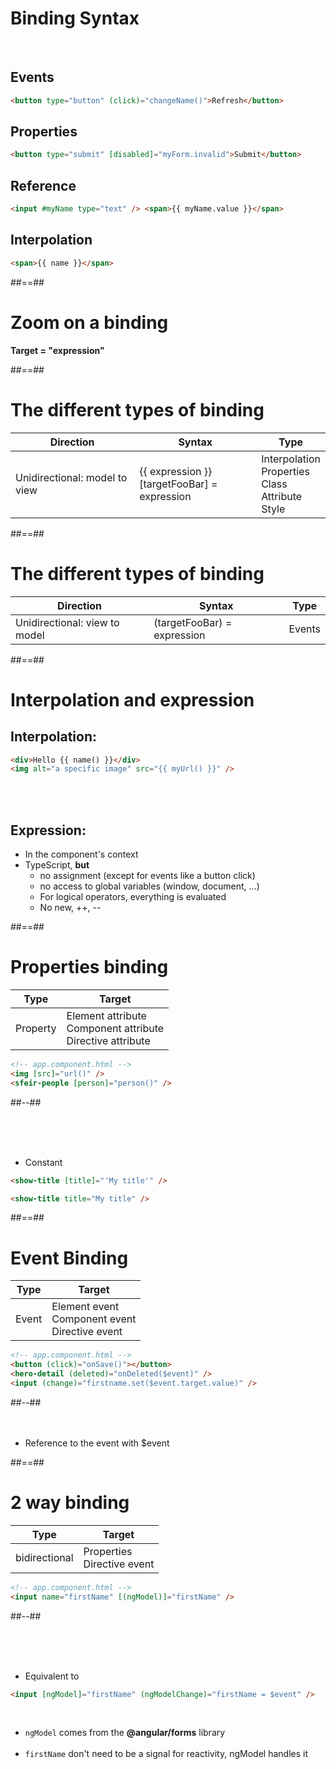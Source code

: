 <!-- .slide: class="with-code inconsolata" -->

# Binding Syntax

<br/>

## Events

```html
<button type="button" (click)="changeName()">Refresh</button>
```

<!-- .element: class="medium-code"-->

## Properties

```html
<button type="submit" [disabled]="myForm.invalid">Submit</button>
```

<!-- .element: class="medium-code"-->

## Reference

```html
<input #myName type="text" /> <span>{{ myName.value }}</span>
```

<!-- .element: class="medium-code"-->

## Interpolation

```html
<span>{{ name }}</span>
```

<!-- .element: class="medium-code"-->

##==##

<!-- .slide: class="full-center" -->

# Zoom on a binding

<b>Target = "expression"</b>

<!-- .element: class="important" -->

##==##

# The different types of binding

| Direction                     | Syntax                                           | Type                                                           |
| ----------------------------- | ------------------------------------------------ | -------------------------------------------------------------- |
| Unidirectional: model to view | {{ expression }}<br/>[targetFooBar] = expression | Interpolation<br/>Properties<br/>Class<br/>Attribute<br/>Style |

##==##

<!-- .slide -->

# The different types of binding

| Direction                     | Syntax                      | Type   |
| ----------------------------- | --------------------------- | ------ |
| Unidirectional: view to model | (targetFooBar) = expression | Events |

##==##

<!-- .slide: class="with-code inconsolata" -->

# Interpolation and expression

## Interpolation:

```html
<div>Hello {{ name() }}</div>
<img alt="a specific image" src="{{ myUrl() }}" />
```

<!-- .element: class="big-code" -->

<br/><br/>

## Expression:

- In the component's context
- TypeScript, **but**
  - no assignment (except for events like a button click)
  - no access to global variables (window, document, ...)
  - For logical operators, everything is evaluated
  - No new, ++, --

##==##

<!-- .slide: class="two-column with-code inconsolata" -->

# Properties binding

| Type     | Target                                                            |
| -------- | ----------------------------------------------------------------- |
| Property | Element attribute<br/>Component attribute<br/>Directive attribute |

```html
<!-- app.component.html -->
<img [src]="url()" />
<sfeir-people [person]="person()" />
```

<!-- .element: class="big-code" -->

##--##

<!-- .slide: class="with-code inconsolata" -->

<br/><br/><br/>

- Constant

```html
<show-title [title]="'My title'" />

<show-title title="My title" />
```

<!-- .element: class="big-code" -->

##==##

<!-- .slide: class="two-column with-code inconsolata" -->

# Event Binding

| Type  | Target                                                |
| ----- | ----------------------------------------------------- |
| Event | Element event<br/>Component event<br/>Directive event |

```html
<!-- app.component.html -->
<button (click)="onSave()"></button>
<hero-detail (deleted)="onDeleted($event)" />
<input (change)="firstname.set($event.target.value)" />
```

<!-- .element: class="big-code" -->

##--##
<br/><br/><br/>

- Reference to the event with $event

##==##

<!-- .slide: class="two-column with-code inconsolata" -->

# 2 way binding

| Type          | Target                         |
| ------------- | ------------------------------ |
| bidirectional | Properties<br/>Directive event |

```html
<!-- app.component.html -->
<input name="firstName" [(ngModel)]="firstName" />
```

<!-- .element: class="big-code" -->

##--##

<!-- .slide: class="with-code inconsolata" -->

<br/><br/><br/>

- Equivalent to

```html
<input [ngModel]="firstName" (ngModelChange)="firstName = $event" />
```

<!-- .element: class="big-code" -->

<br/>

- `ngModel` comes from the **@angular/forms** library <br/><br/>
- `firstName` don't need to be a signal for reactivity, ngModel handles it

